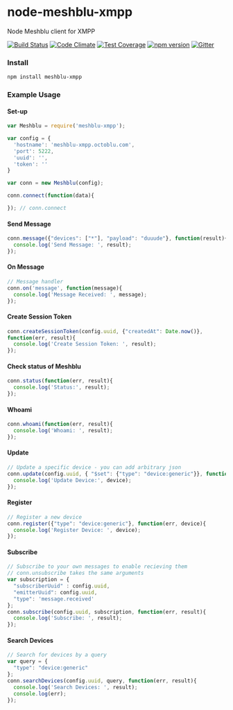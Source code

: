# node-meshblu-xmpp
Node Meshblu client for XMPP

[![Build Status](https://travis-ci.org/octoblu/node-meshblu-xmpp.svg?branch=master)](https://travis-ci.org/octoblu/)
[![Code Climate](https://codeclimate.com/github/octoblu/node-meshblu-xmpp/badges/gpa.svg)](https://codeclimate.com/github/octoblu/)
[![Test Coverage](https://codeclimate.com/github/octoblu/node-meshblu-xmpp/badges/coverage.svg)](https://codeclimate.com/github/octoblu/)
[![npm version](https://badge.fury.io/js/meshblu-xmpp.svg)](http://badge.fury.io/js/)
[![Gitter](https://badges.gitter.im/octoblu/help.svg)](https://gitter.im/octoblu/help)

### Install
```bash
npm install meshblu-xmpp
```

### Example Usage

#### Set-up
```js
var Meshblu = require('meshblu-xmpp');

var config = {
  'hostname': 'meshblu-xmpp.octoblu.com',
  'port': 5222,
  'uuid': '',
  'token': ''
}

var conn = new Meshblu(config);

conn.connect(function(data){

}); // conn.connect
```

#### Send Message
```js
conn.message({"devices": ["*"], "payload": "duuude"}, function(result){
  console.log('Send Message: ', result);
});
```

#### On Message
```js
// Message handler
conn.on('message', function(message){
  console.log('Message Received: ', message);
});

```

#### Create Session Token
```js
conn.createSessionToken(config.uuid, {"createdAt": Date.now()},
function(err, result){
  console.log('Create Session Token: ', result);
});
```

#### Check status of Meshblu
```js
conn.status(function(err, result){
  console.log('Status:', result);
});
```

#### Whoami
```js
conn.whoami(function(err, result){
  console.log('Whoami: ', result);
});
```

#### Update
```js
// Update a specific device - you can add arbitrary json
conn.update(config.uuid, { "$set": {"type": "device:generic"}}, function(err, device){
  console.log('Update Device:', device);
});
```

#### Register
```js
// Register a new device
conn.register({"type": "device:generic"}, function(err, device){
  console.log('Register Device: ', device);
});
```

#### Subscribe
```js
// Subscribe to your own messages to enable recieving them
// conn.unsubscribe takes the same arguments
var subscription = {
  "subscriberUuid" : config.uuid,
  "emitterUuid": config.uuid,
  "type": 'message.received'
};
conn.subscribe(config.uuid, subscription, function(err, result){
  console.log('Subscribe: ', result);
});
```

#### Search Devices
```js
// Search for devices by a query
var query = {
  "type": "device:generic"
};
conn.searchDevices(config.uuid, query, function(err, result){
  console.log('Search Devices: ', result);
  console.log(err);
});
```

